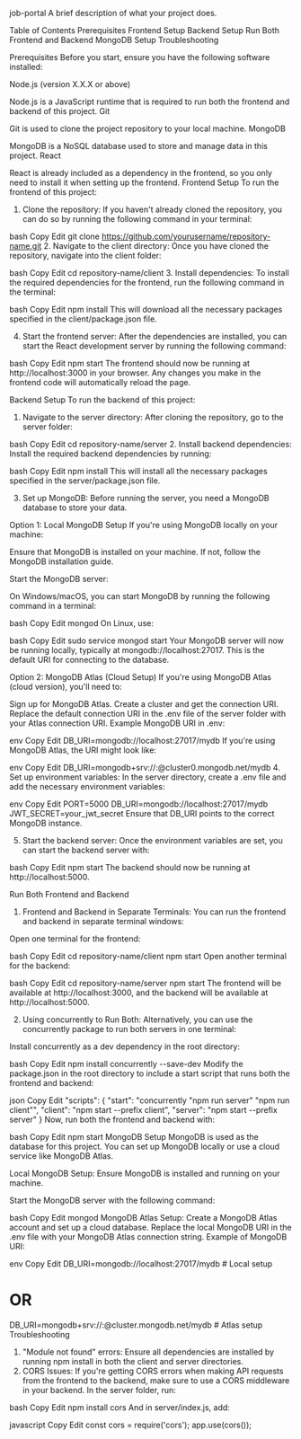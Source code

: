job-portal
A brief description of what your project does.

Table of Contents
Prerequisites
Frontend Setup
Backend Setup
Run Both Frontend and Backend
MongoDB Setup
Troubleshooting

Prerequisites
Before you start, ensure you have the following software installed:

Node.js (version X.X.X or above)

Node.js is a JavaScript runtime that is required to run both the frontend and backend of this project.
Git

Git is used to clone the project repository to your local machine.
MongoDB

MongoDB is a NoSQL database used to store and manage data in this project.
React

React is already included as a dependency in the frontend, so you only need to install it when setting up the frontend.
Frontend Setup
To run the frontend of this project:

1. Clone the repository:
If you haven't already cloned the repository, you can do so by running the following command in your terminal:

bash
Copy
Edit
git clone https://github.com/yourusername/repository-name.git
2. Navigate to the client directory:
Once you have cloned the repository, navigate into the client folder:

bash
Copy
Edit
cd repository-name/client
3. Install dependencies:
To install the required dependencies for the frontend, run the following command in the terminal:

bash
Copy
Edit
npm install
This will download all the necessary packages specified in the client/package.json file.

4. Start the frontend server:
After the dependencies are installed, you can start the React development server by running the following command:

bash
Copy
Edit
npm start
The frontend should now be running at http://localhost:3000 in your browser. Any changes you make in the frontend code will automatically reload the page.

Backend Setup
To run the backend of this project:

1. Navigate to the server directory:
After cloning the repository, go to the server folder:

bash
Copy
Edit
cd repository-name/server
2. Install backend dependencies:
Install the required backend dependencies by running:

bash
Copy
Edit
npm install
This will install all the necessary packages specified in the server/package.json file.

3. Set up MongoDB:
Before running the server, you need a MongoDB database to store your data.

Option 1: Local MongoDB Setup
If you're using MongoDB locally on your machine:

Ensure that MongoDB is installed on your machine. If not, follow the MongoDB installation guide.

Start the MongoDB server:

On Windows/macOS, you can start MongoDB by running the following command in a terminal:

bash
Copy
Edit
mongod
On Linux, use:

bash
Copy
Edit
sudo service mongod start
Your MongoDB server will now be running locally, typically at mongodb://localhost:27017. This is the default URI for connecting to the database.

Option 2: MongoDB Atlas (Cloud Setup)
If you're using MongoDB Atlas (cloud version), you'll need to:

Sign up for MongoDB Atlas.
Create a cluster and get the connection URI.
Replace the default connection URI in the .env file of the server folder with your Atlas connection URI.
Example MongoDB URI in .env:

env
Copy
Edit
DB_URI=mongodb://localhost:27017/mydb
If you're using MongoDB Atlas, the URI might look like:

env
Copy
Edit
DB_URI=mongodb+srv://<username>:<password>@cluster0.mongodb.net/mydb
4. Set up environment variables:
In the server directory, create a .env file and add the necessary environment variables:

env
Copy
Edit
PORT=5000
DB_URI=mongodb://localhost:27017/mydb
JWT_SECRET=your_jwt_secret
Ensure that DB_URI points to the correct MongoDB instance.

5. Start the backend server:
Once the environment variables are set, you can start the backend server with:

bash
Copy
Edit
npm start
The backend should now be running at http://localhost:5000.

Run Both Frontend and Backend
1. Frontend and Backend in Separate Terminals:
You can run the frontend and backend in separate terminal windows:

Open one terminal for the frontend:

bash
Copy
Edit
cd repository-name/client
npm start
Open another terminal for the backend:

bash
Copy
Edit
cd repository-name/server
npm start
The frontend will be available at http://localhost:3000, and the backend will be available at http://localhost:5000.

2. Using concurrently to Run Both:
Alternatively, you can use the concurrently package to run both servers in one terminal:

Install concurrently as a dev dependency in the root directory:

bash
Copy
Edit
npm install concurrently --save-dev
Modify the package.json in the root directory to include a start script that runs both the frontend and backend:

json
Copy
Edit
"scripts": {
  "start": "concurrently \"npm run server\" \"npm run client\"",
  "client": "npm start --prefix client",
  "server": "npm start --prefix server"
}
Now, run both the frontend and backend with:

bash
Copy
Edit
npm start
MongoDB Setup
MongoDB is used as the database for this project. You can set up MongoDB locally or use a cloud service like MongoDB Atlas.

Local MongoDB Setup:
Ensure MongoDB is installed and running on your machine.

Start the MongoDB server with the following command:

bash
Copy
Edit
mongod
MongoDB Atlas Setup:
Create a MongoDB Atlas account and set up a cloud database.
Replace the local MongoDB URI in the .env file with your MongoDB Atlas connection string.
Example of MongoDB URI:

env
Copy
Edit
DB_URI=mongodb://localhost:27017/mydb  # Local setup
# OR
DB_URI=mongodb+srv://<username>:<password>@cluster.mongodb.net/mydb  # Atlas setup
Troubleshooting
1. "Module not found" errors:
Ensure all dependencies are installed by running npm install in both the client and server directories.
2. CORS Issues:
If you're getting CORS errors when making API requests from the frontend to the backend, make sure to use a CORS middleware in your backend.
In the server folder, run:

bash
Copy
Edit
npm install cors
And in server/index.js, add:

javascript
Copy
Edit
const cors = require('cors');
app.use(cors());
